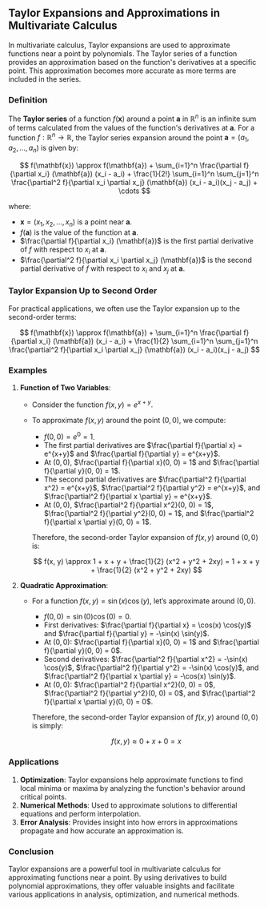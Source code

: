## Taylor Expansions and Approximations in Multivariate Calculus

In multivariate calculus, Taylor expansions are used to approximate functions near a point by polynomials. The Taylor series of a function provides an approximation based on the function's derivatives at a specific point. This approximation becomes more accurate as more terms are included in the series.

### Definition

The **Taylor series** of a function $f(\mathbf{x})$ around a point $\mathbf{a}$ in $\mathbb{R}^n$ is an infinite sum of terms calculated from the values of the function's derivatives at $\mathbf{a}$. For a function $f: \mathbb{R}^n \to \mathbb{R}$, the Taylor series expansion around the point $\mathbf{a} = (a_1, a_2, \ldots, a_n)$ is given by:

$$
f(\mathbf{x}) \approx f(\mathbf{a}) + \sum_{i=1}^n \frac{\partial f}{\partial x_i} (\mathbf{a}) (x_i - a_i) + \frac{1}{2!} \sum_{i=1}^n \sum_{j=1}^n \frac{\partial^2 f}{\partial x_i \partial x_j} (\mathbf{a}) (x_i - a_i)(x_j - a_j) + \cdots
$$

where:
- $\mathbf{x} = (x_1, x_2, \ldots, x_n)$ is a point near $\mathbf{a}$.
- $f(\mathbf{a})$ is the value of the function at $\mathbf{a}$.
- $\frac{\partial f}{\partial x_i} (\mathbf{a})$ is the first partial derivative of $f$ with respect to $x_i$ at $\mathbf{a}$.
- $\frac{\partial^2 f}{\partial x_i \partial x_j} (\mathbf{a})$ is the second partial derivative of $f$ with respect to $x_i$ and $x_j$ at $\mathbf{a}$.

### Taylor Expansion Up to Second Order

For practical applications, we often use the Taylor expansion up to the second-order terms:

$$
f(\mathbf{x}) \approx f(\mathbf{a}) + \sum_{i=1}^n \frac{\partial f}{\partial x_i} (\mathbf{a}) (x_i - a_i) + \frac{1}{2} \sum_{i=1}^n \sum_{j=1}^n \frac{\partial^2 f}{\partial x_i \partial x_j} (\mathbf{a}) (x_i - a_i)(x_j - a_j)
$$

### Examples

1. **Function of Two Variables**:
   - Consider the function $f(x, y) = e^{x+y}$.
   - To approximate $f(x, y)$ around the point $(0, 0)$, we compute:
     - $f(0, 0) = e^0 = 1$.
     - The first partial derivatives are $\frac{\partial f}{\partial x} = e^{x+y}$ and $\frac{\partial f}{\partial y} = e^{x+y}$.
     - At $(0, 0)$, $\frac{\partial f}{\partial x}(0, 0) = 1$ and $\frac{\partial f}{\partial y}(0, 0) = 1$.
     - The second partial derivatives are $\frac{\partial^2 f}{\partial x^2} = e^{x+y}$, $\frac{\partial^2 f}{\partial y^2} = e^{x+y}$, and $\frac{\partial^2 f}{\partial x \partial y} = e^{x+y}$.
     - At $(0, 0)$, $\frac{\partial^2 f}{\partial x^2}(0, 0) = 1$, $\frac{\partial^2 f}{\partial y^2}(0, 0) = 1$, and $\frac{\partial^2 f}{\partial x \partial y}(0, 0) = 1$.

     Therefore, the second-order Taylor expansion of $f(x, y)$ around $(0, 0)$ is:

     $$
     f(x, y) \approx 1 + x + y + \frac{1}{2} (x^2 + y^2 + 2xy) = 1 + x + y + \frac{1}{2} (x^2 + y^2 + 2xy)
     $$

2. **Quadratic Approximation**:
   - For a function $f(x, y) = \sin(x) \cos(y)$, let’s approximate around $(0, 0)$.
     - $f(0, 0) = \sin(0) \cos(0) = 0$.
     - First derivatives: $\frac{\partial f}{\partial x} = \cos(x) \cos(y)$ and $\frac{\partial f}{\partial y} = -\sin(x) \sin(y)$.
     - At $(0, 0)$: $\frac{\partial f}{\partial x}(0, 0) = 1$ and $\frac{\partial f}{\partial y}(0, 0) = 0$.
     - Second derivatives: $\frac{\partial^2 f}{\partial x^2} = -\sin(x) \cos(y)$, $\frac{\partial^2 f}{\partial y^2} = -\sin(x) \cos(y)$, and $\frac{\partial^2 f}{\partial x \partial y} = -\cos(x) \sin(y)$.
     - At $(0, 0)$: $\frac{\partial^2 f}{\partial x^2}(0, 0) = 0$, $\frac{\partial^2 f}{\partial y^2}(0, 0) = 0$, and $\frac{\partial^2 f}{\partial x \partial y}(0, 0) = 0$.

     Therefore, the second-order Taylor expansion of $f(x, y)$ around $(0, 0)$ is simply:

     $$
     f(x, y) \approx 0 + x + 0 = x
     $$

### Applications

1. **Optimization**: Taylor expansions help approximate functions to find local minima or maxima by analyzing the function's behavior around critical points.
2. **Numerical Methods**: Used to approximate solutions to differential equations and perform interpolation.
3. **Error Analysis**: Provides insight into how errors in approximations propagate and how accurate an approximation is.

### Conclusion

Taylor expansions are a powerful tool in multivariate calculus for approximating functions near a point. By using derivatives to build polynomial approximations, they offer valuable insights and facilitate various applications in analysis, optimization, and numerical methods.

